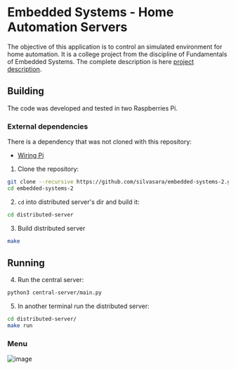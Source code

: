 # Embedded Systems - Home Automation Servers

The objective of this application is to control an simulated environment for home automation. It is a college project from the discipline of Fundamentals of Embedded Systems. The complete description is here [project description](https://gitlab.com/fse_fga/projetos_2020_2/projeto-2-2020.2).

## Building

The code was developed and tested in two Raspberries Pi.

### External dependencies

There is a dependency that was not cloned with this repository:
* [Wiring Pi](http://wiringpi.com/download-and-install/)


1. Clone the repository:

``` bash
git clone --recursive https://github.com/silvasara/embedded-systems-2.git
cd embedded-systems-2
```

2. `cd` into distributed server's dir and build it:

``` bash
cd distributed-server
```
3. Build distributed server
``` bash
make
```

## Running
4. Run the central server:
```bash
python3 central-server/main.py
```

5. In another terminal run the distributed server:
``` bash
cd distributed-server/
make run
```
### Menu
![image](https://user-images.githubusercontent.com/30883179/115639775-d2a56100-a2eb-11eb-9672-eb6c322d75d2.png)
